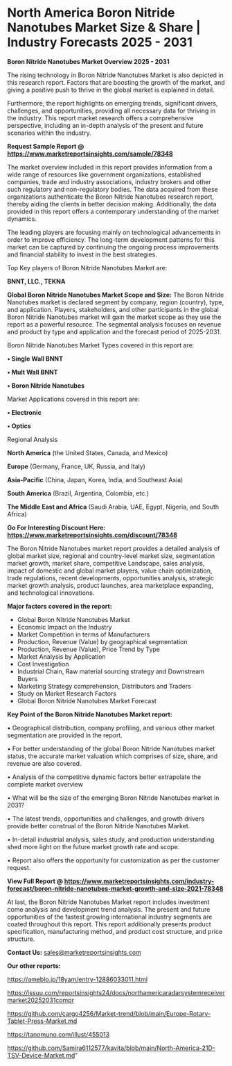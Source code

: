  # North America Boron Nitride Nanotubes Market Size & Share | Industry Forecasts 2025 - 2031

<Strong> Boron Nitride Nanotubes Market Overview 2025 - 2031</strong>

The rising technology in Boron Nitride Nanotubes Market is also depicted in this research report. Factors that are boosting the growth of the market, and giving a positive push to thrive in the global market is explained in detail.

Furthermore, the report highlights on emerging trends, significant drivers, challenges, and opportunities, providing all necessary data for thriving in the industry. This report market research offers a comprehensive perspective, including an in-depth analysis of the present and future scenarios within the industry.

<strong>Request Sample Report @ <a href=https://www.marketreportsinsights.com/sample/78348>https://www.marketreportsinsights.com/sample/78348</a></strong>

The market overview included in this report provides information from a wide range of resources like government organizations, established companies, trade and industry associations, industry brokers and other such regulatory and non-regulatory bodies. The data acquired from these organizations authenticate the Boron Nitride Nanotubes research report, thereby aiding the clients in better decision making. Additionally, the data provided in this report offers a contemporary understanding of the market dynamics.

The leading players are focusing mainly on technological advancements in order to improve efficiency. The long-term development patterns for this market can be captured by continuing the ongoing process improvements and financial stability to invest in the best strategies.

Top Key players of Boron Nitride Nanotubes Market are:

<strong>BNNT, LLC., TEKNA</strong>

<strong><b>Global Boron Nitride Nanotubes Market Scope and Size:</b></strong>
The Boron Nitride Nanotubes market is declared segment by company, region (country), type, and application. Players, stakeholders, and other participants in the global Boron Nitride Nanotubes market will gain the market scope as they use the report as a powerful resource. The segmental analysis focuses on revenue and product by type and application and the forecast period of 2025-2031.

Boron Nitride Nanotubes Market Types covered in this report are:

<strong>• Single Wall BNNT

• Mult Wall BNNT

• Boron Nitride Nanotubes</strong>

Market Applications covered in this report are:

<strong>• Electronic

• Optics</strong> 

Regional Analysis

<strong>North America</strong> (the United States, Canada, and Mexico)

<strong>Europe</strong> (Germany, France, UK, Russia, and Italy)

<strong>Asia-Pacific</strong> (China, Japan, Korea, India, and Southeast Asia)

<strong>South America</strong> (Brazil, Argentina, Colombia, etc.)

<strong>The Middle East and Africa</strong> (Saudi Arabia, UAE, Egypt, Nigeria, and South Africa)

<strong>Go For Interesting Discount Here: <a href=https://www.marketreportsinsights.com/discount/78348>https://www.marketreportsinsights.com/discount/78348</a></strong>

The Boron Nitride Nanotubes market report provides a detailed analysis of global market size, regional and country-level market size, segmentation market growth, market share, competitive Landscape, sales analysis, impact of domestic and global market players, value chain optimization, trade regulations, recent developments, opportunities analysis, strategic market growth analysis, product launches, area marketplace expanding, and technological innovations.

<strong><b>Major factors covered in the report:</b></strong>
<ul>
  <li>Global Boron Nitride Nanotubes Market </li>
  <li>Economic Impact on the Industry</li>
  <li>Market Competition in terms of Manufacturers</li>
  <li>Production, Revenue (Value) by geographical segmentation</li>
  <li>Production, Revenue (Value), Price Trend by Type</li>
  <li>Market Analysis by Application</li>
  <li>Cost Investigation</li>
  <li>Industrial Chain, Raw material sourcing strategy and Downstream Buyers</li>
  <li>Marketing Strategy comprehension, Distributors and Traders</li>
  <li>Study on Market Research Factors</li>
  <li>Global Boron Nitride Nanotubes Market Forecast</li>
</ul>

<strong><b>Key Point of the Boron Nitride Nanotubes Market report:</b></strong>

• Geographical distribution, company profiling, and various other market segmentation are provided in the report.

• For better understanding of the global Boron Nitride Nanotubes market status, the accurate market valuation which comprises of size, share, and revenue are also covered.

• Analysis of the competitive dynamic factors better extrapolate the complete market overview

• What will be the size of the emerging Boron Nitride Nanotubes market in 2031?

• The latest trends, opportunities and challenges, and growth drivers provide better construal of the Boron Nitride Nanotubes Market.

• In-detail industrial analysis, sales study, and production understanding shed more light on the future market growth rate and scope.

• Report also offers the opportunity for customization as per the customer request.

<strong><b>View Full Report @ <a href=https://www.marketreportsinsights.com/industry-forecast/boron-nitride-nanotubes-market-growth-and-size-2021-78348>https://www.marketreportsinsights.com/industry-forecast/boron-nitride-nanotubes-market-growth-and-size-2021-78348</a></b></strong>


At last, the Boron Nitride Nanotubes Market report includes investment come analysis and development trend analysis. The present and future opportunities of the fastest growing international industry segments are coated throughout this report. This report additionally presents product specification, manufacturing method, and product cost structure, and price structure.

<strong>Contact Us:</strong>
sales@marketreportsinsights.com

<strong>Our other reports:</strong>

<a href=https://ameblo.jp/18yam/entry-12886033011.html>https://ameblo.jp/18yam/entry-12886033011.html</a>

<a href=https://issuu.com/reportsinsights24/docs/northamericaradarsystemreceivermarket20252031compr>https://issuu.com/reportsinsights24/docs/northamericaradarsystemreceivermarket20252031compr</a>

<a href=https://github.com/cargo4256/Market-trend/blob/main/Europe-Rotary-Tablet-Press-Market.md>https://github.com/cargo4256/Market-trend/blob/main/Europe-Rotary-Tablet-Press-Market.md</a>

<a href=https://tanomuno.com/illust/455013>https://tanomuno.com/illust/455013</a>

<a href=https://github.com/Samira6112577/kavita/blob/main/North-America-21D-TSV-Device-Market.md>https://github.com/Samira6112577/kavita/blob/main/North-America-21D-TSV-Device-Market.md</a>"

